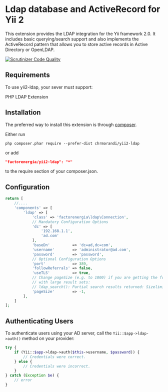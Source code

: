 Ldap database and ActiveRecord for Yii 2
===========

This extension provides the LDAP integration for the Yii framework 2.0. 
It includes basic querying/search support and also implements the ActiveRecord 
pattern that allows you to store active records in Active Directory or OpenLDAP.

[![Scrutinizer Code Quality](https://scrutinizer-ci.com/g/factorenergia/yii2-ldap/badges/quality-score.png?b=master)](https://scrutinizer-ci.com/g/chrmorandi/yii2-ldap/?branch=master)

Requirements
------------

To use yii2-ldap, your sever must support:

PHP LDAP Extension


Installation
------------

The preferred way to install this extension is through [composer](http://getcomposer.org/download/).

Either run

```
php composer.phar require --prefer-dist chrmorandi/yii2-ldap
```

or add

```json
"factorenergia/yii2-ldap": "*"
```

to the require section of your composer.json.

Configuration
-------------
```php
return [
    //....
    'components' => [
        'ldap' => [
            'class' => 'factorenergia\ldap\Connection',
            // Mandatory Configuration Options
            'dc' => [
                '192.168.1.1',
                'ad.com'
            ],
            'baseDn'          => 'dc=ad,dc=com',
            'username'        => 'administrator@ad.com',
            'password'        => 'password',
            // Optional Configuration Options
            'port'            => 389,
            'followReferrals' => false,
            'useTLS'          => true,
            // Change pageSize (e.g. to 1000) if you are getting the following message
            // with large result sets:
            // ldap_search(): Partial search results returned: Sizelimit exceeded
            'pageSize'        => -1,
        ],
    ]
];
```

## Authenticating Users

To authenticate users using your AD server, call the `Yii::$app->ldap->auth()`
method on your provider:

```php
try {
    if (Yii::$app->ldap->auth($this->username, $password)) {
        // Credentials were correct.
    } else {
        // Credentials were incorrect.
    }
} catch (Exception $e) {            
    // error
}


```
